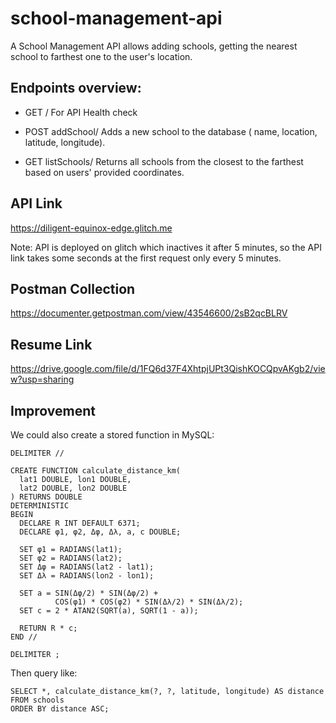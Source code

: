 # school-management-api
A School Management API allows adding schools, getting the nearest school to farthest one to the user's location.

## Endpoints overview:

- GET / For API Health check

- POST addSchool/ Adds a new school to the database ( name, location, latitude, longitude).

- GET listSchools/ Returns all schools from the closest to the farthest based on users' provided coordinates.

## API Link
https://diligent-equinox-edge.glitch.me

Note: API is deployed on glitch which inactives it after 5 minutes, so the API link takes some seconds at the first request only every 5 minutes.

## Postman Collection
https://documenter.getpostman.com/view/43546600/2sB2qcBLRV

## Resume Link
https://drive.google.com/file/d/1FQ6d37F4XhtpjUPt3QishKOCQpvAKgb2/view?usp=sharing

## Improvement
We could also create a stored function in MySQL:
```
DELIMITER //

CREATE FUNCTION calculate_distance_km(
  lat1 DOUBLE, lon1 DOUBLE,
  lat2 DOUBLE, lon2 DOUBLE
) RETURNS DOUBLE
DETERMINISTIC
BEGIN
  DECLARE R INT DEFAULT 6371;
  DECLARE φ1, φ2, Δφ, Δλ, a, c DOUBLE;

  SET φ1 = RADIANS(lat1);
  SET φ2 = RADIANS(lat2);
  SET Δφ = RADIANS(lat2 - lat1);
  SET Δλ = RADIANS(lon2 - lon1);

  SET a = SIN(Δφ/2) * SIN(Δφ/2) +
          COS(φ1) * COS(φ2) * SIN(Δλ/2) * SIN(Δλ/2);
  SET c = 2 * ATAN2(SQRT(a), SQRT(1 - a));

  RETURN R * c;
END //

DELIMITER ;
```

Then query like:
```
SELECT *, calculate_distance_km(?, ?, latitude, longitude) AS distance
FROM schools
ORDER BY distance ASC;
```
